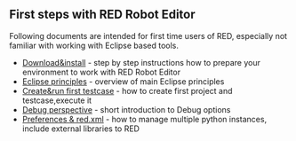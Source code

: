 ## First steps with RED Robot Editor

Following documents are intended for first time users of RED, especially not familiar with working with Eclipse based tools.

*   [Download&install](docs/help/first_steps/download_install.html.md) - step by step instructions how to prepare your environment to work with RED Robot Editor
*   [Eclipse principles](docs/help/first_steps/eclipse_princiles.html.md) - overview of main Eclipse principles
*   [Create&run first testcase](docs/help/first_steps/create_run.html.md) - how to create first project and testcase,execute it
*   [Debug perspective](docs/help/first_steps/debug.html.md) - short introduction to Debug options
*   [Preferences & red.xml](docs/help/first_steps/preferences_misc.html.md) - how to manage multiple python instances, include external libraries to RED


